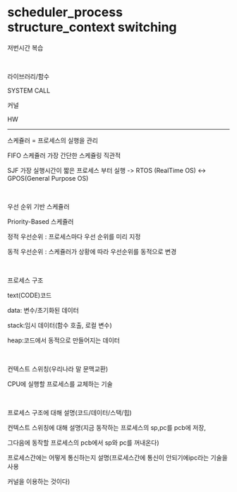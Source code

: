 # scheduler_process structure_context switching

저번시간 복습 

<br>

라이브러리/함수

SYSTEM CALL

커널

HW

---

스케쥴러 = 프로세스의 실행을 관리

FIFO 스케쥴러 가장 간단한 스케쥴링 직관적

SJF 가장 실행시간이 짧은 프로세스 부터 실행 -> RTOS (RealTime OS) <-> GPOS(General Purpose OS)

<br>

우선 순위 기반 스케쥴러

Priority-Based 스케쥴러

정적 우선순위 : 프로세스마다 우선 순위를 미리 지정

동적 우선순위 : 스케쥴러가 상황에 따라 우선순위를 동적으로 변경

<br>

프로세스 구조

text(CODE)코드

data: 변수/초기화된 데이터

stack:임시 데이터(함수 호출, 로컬 변수)

heap:코드에서 동적으로 만들어지는 데이터

<br>

컨텍스트 스위칭(우리나라 말 문맥교환)

CPU에 실행할 프로세스를 교체하는 기술

<br>

프로세스 구조에 대해 설명(코드/데이터/스택/힙)

컨텍스트 스위칭에 대해 설명(지금 동작하는 프로세스의 sp,pc를 pcb에 저장,

그다음에 동작할 프로세스의 pcb에서 sp와 pc를 꺼내온다)

프로세스간에는 어떻게 통신하는지 설명(프로세스간에 통신이 안되기에ipc라는 기술을 사용

커널을 이용하는 것이다)

<br>

